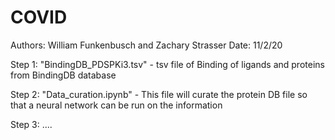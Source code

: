 # COVID

Authors: William Funkenbusch and Zachary Strasser
Date: 11/2/20

Step 1:
"BindingDB_PDSPKi3.tsv" - tsv file of Binding of ligands and proteins from BindingDB database

Step 2:
"Data_curation.ipynb" - This file will curate the protein DB file so that a neural network can be run on the information

Step 3:
....
